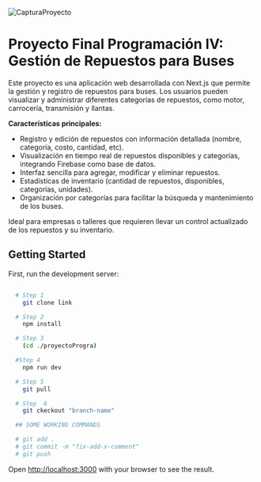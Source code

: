 ![CapturaProyecto](https://github.com/Marlon042/Proyecto-Programaci-n-IV/assets/127366345/e132c8ab-2640-4b94-825c-881d39a588b0)

# Proyecto Final Programación IV: Gestión de Repuestos para Buses

Este proyecto es una aplicación web desarrollada con Next.js que permite la gestión y registro de repuestos para buses. Los usuarios pueden visualizar y administrar diferentes categorías de repuestos, como motor, carrocería, transmisión y llantas.

**Características principales:**
- Registro y edición de repuestos con información detallada (nombre, categoría, costo, cantidad, etc).
- Visualización en tiempo real de repuestos disponibles y categorías, integrando Firebase como base de datos.
- Interfaz sencilla para agregar, modificar y eliminar repuestos.
- Estadísticas de inventario (cantidad de repuestos, disponibles, categorías, unidades).
- Organización por categorías para facilitar la búsqueda y mantenimiento de los buses.

Ideal para empresas o talleres que requieren llevar un control actualizado de los repuestos y su inventario.

## Getting Started

First, run the development server:

```bash

  # Step 1 
    git clone link

  # Step 2
    npm install

  # Step 3 
    (cd ./proyectoProgra)

  #Step 4
    npm run dev

  # Step 5 
    git pull

  # Step  6
    git ckeckout "branch-name"

  ## SOME WORKING COMMANDS  

  # git add .
  # git commit -m "fix-add-x-comment"
  # git push

```

Open [http://localhost:3000](http://localhost:3000) with your browser to see the result.